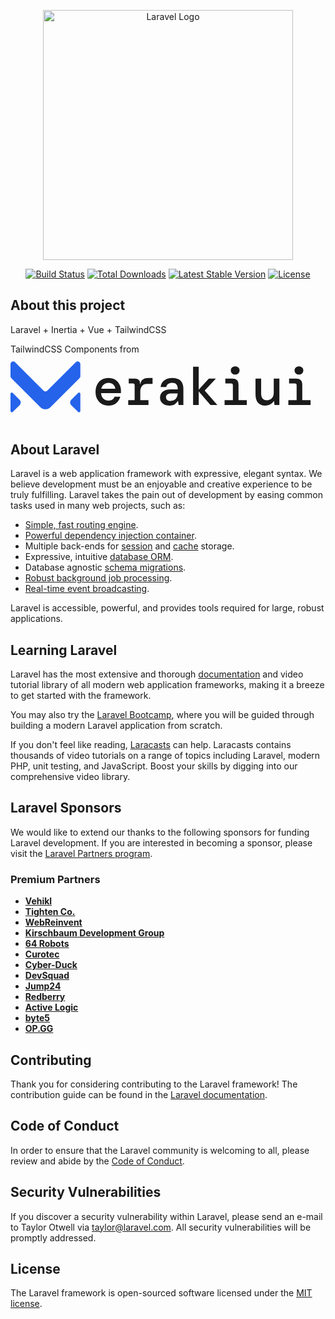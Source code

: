<p align="center"><a href="https://laravel.com" target="_blank"><img src="https://raw.githubusercontent.com/laravel/art/master/logo-lockup/5%20SVG/2%20CMYK/1%20Full%20Color/laravel-logolockup-cmyk-red.svg" width="400" alt="Laravel Logo"></a></p>

<p align="center">
<a href="https://github.com/laravel/framework/actions"><img src="https://github.com/laravel/framework/workflows/tests/badge.svg" alt="Build Status"></a>
<a href="https://packagist.org/packages/laravel/framework"><img src="https://img.shields.io/packagist/dt/laravel/framework" alt="Total Downloads"></a>
<a href="https://packagist.org/packages/laravel/framework"><img src="https://img.shields.io/packagist/v/laravel/framework" alt="Latest Stable Version"></a>
<a href="https://packagist.org/packages/laravel/framework"><img src="https://img.shields.io/packagist/l/laravel/framework" alt="License"></a>
</p>

## About this project

Laravel + Inertia + Vue + TailwindCSS

TailwindCSS Components from
<a href="https://merakiui.com/">
<svg class="w-auto h-7 sm:h-8" viewBox="0 0 474 104" fill="none" xmlns="http://www.w3.org/2000/svg"><path d="M13.7393 76.3241L3.41309 86.6338C2.15269 87.8921 0 86.9995 0 85.2184V59.488C0 57.7067 2.15331 56.8141 3.41352 58.0731L13.7393 68.3887C14.262 68.9093 14.6767 69.5277 14.9597 70.2086C15.2427 70.8894 15.3883 71.6193 15.3883 72.3564C15.3883 73.0935 15.2427 73.8234 14.9597 74.5042C14.6767 75.1851 14.262 75.8035 13.7393 76.3241Z" fill="#2563eb"></path><path d="M91.3683 76.3241L101.694 86.6337C102.955 87.8921 105.108 86.9995 105.108 85.2184V59.488C105.108 57.7067 102.954 56.8141 101.694 58.0731L91.3683 68.3887C90.8456 68.9093 90.4309 69.5277 90.1479 70.2086C89.8649 70.8894 89.7192 71.6193 89.7192 72.3564C89.7192 73.0935 89.8649 73.8234 90.1479 74.5042C90.4309 75.1851 90.8456 75.8035 91.3683 76.3241Z" fill="#2563eb"></path><path d="M49.7091 54.6385L6.82642 11.8167C4.30574 9.29962 0 11.0849 0 14.6471V33.0139C0 34.076 0.422407 35.0945 1.1741 35.8449L44.8945 79.4874C46.9238 81.5064 49.6719 82.6402 52.5368 82.6402C55.4017 82.6402 58.1498 81.5064 60.1791 79.4874L103.932 35.8536C104.685 35.1031 105.108 34.084 105.108 33.0213V14.6545C105.108 11.0924 100.802 9.30703 98.2813 11.8238L55.3984 54.6385C54.6437 55.3912 53.6205 55.814 52.5538 55.814C51.487 55.814 50.4638 55.3912 49.7091 54.6385Z" fill="#2563eb"></path><path d="M147.48 77.12C143.64 77.12 140.253 76.2667 137.32 74.56C134.387 72.8 132.093 70.3733 130.44 67.28C128.787 64.1867 127.96 60.5867 127.96 56.48C127.96 52.32 128.76 48.6667 130.36 45.52C132.013 42.3733 134.307 39.92 137.24 38.16C140.227 36.4 143.667 35.52 147.56 35.52C151.4 35.52 154.707 36.4 157.48 38.16C160.253 39.8667 162.387 42.16 163.88 45.04C165.427 47.92 166.2 51.0933 166.2 54.56C166.2 55.0933 166.2 55.68 166.2 56.32C166.2 56.9067 166.173 57.5733 166.12 58.32H136.28C136.547 62 137.747 64.8 139.88 66.72C142.013 68.5867 144.52 69.52 147.4 69.52C149.907 69.52 151.88 69.0133 153.32 68C154.813 66.9333 155.907 65.4933 156.6 63.68H165.16C164.2 67.4667 162.2 70.6667 159.16 73.28C156.12 75.84 152.227 77.12 147.48 77.12ZM147.48 42.88C144.867 42.88 142.547 43.68 140.52 45.28C138.493 46.8267 137.187 49.0133 136.6 51.84H157.72C157.507 49.1733 156.467 47.0133 154.6 45.36C152.733 43.7067 150.36 42.88 147.48 42.88Z" fill="currentColor"></path><path d="M177.129 76.16V68.8H186.809V46.48C186.809 44.72 185.955 43.84 184.249 43.84H177.929V36.48H187.449C189.635 36.48 191.422 37.12 192.809 38.4C194.195 39.6267 194.889 41.36 194.889 43.6V44.56H195.289C195.875 41.5733 197.129 39.3333 199.049 37.84C201.022 36.2933 203.875 35.52 207.609 35.52H213.769V44.48H205.129C201.982 44.48 199.555 45.5733 197.849 47.76C196.142 49.9467 195.289 52.56 195.289 55.6V68.8H207.609V76.16H177.129Z" fill="currentColor"></path><path d="M239.338 77.12C236.191 77.12 233.551 76.5867 231.418 75.52C229.284 74.4 227.684 72.9333 226.618 71.12C225.551 69.2533 225.018 67.2267 225.018 65.04C225.018 61.1467 226.431 58.1067 229.258 55.92C232.138 53.7333 236.191 52.64 241.418 52.64H251.658V51.76C251.658 45.7867 248.884 42.8 243.338 42.8C241.044 42.8 239.098 43.3067 237.498 44.32C235.951 45.28 234.911 46.8533 234.378 49.04H225.898C226.324 44.88 228.111 41.6 231.258 39.2C234.458 36.7467 238.484 35.52 243.338 35.52C249.204 35.52 253.471 36.96 256.138 39.84C258.804 42.72 260.138 46.6933 260.138 51.76V76.16H252.938L252.218 70.32H251.658C250.484 72.1867 249.018 73.7867 247.258 75.12C245.498 76.4533 242.858 77.12 239.338 77.12ZM240.938 70C244.404 70 246.991 68.96 248.698 66.88C250.458 64.7467 251.418 62.0533 251.578 58.8H242.298C239.258 58.8 237.098 59.3067 235.818 60.32C234.591 61.28 233.978 62.64 233.978 64.4C233.978 66.16 234.591 67.5467 235.818 68.56C237.098 69.52 238.804 70 240.938 70Z" fill="currentColor"></path><path d="M274.746 76.16V18.56H283.226V53.12L298.426 36.48H309.066L292.506 54.08V54.72L311.226 76.16H300.906L283.226 55.76V76.16H274.746Z" fill="currentColor"></path><path d="M338.075 30.4C336.208 30.4 334.635 29.8133 333.355 28.64C332.128 27.4133 331.515 25.92 331.515 24.16C331.515 22.4 332.128 20.9333 333.355 19.76C334.635 18.5867 336.208 18 338.075 18C339.995 18 341.568 18.5867 342.795 19.76C344.075 20.9333 344.715 22.4 344.715 24.16C344.715 25.92 344.075 27.4133 342.795 28.64C341.568 29.8133 339.995 30.4 338.075 30.4ZM322.155 76.16V68.8H334.635V46.48C334.635 44.72 333.782 43.84 332.075 43.84H323.275V36.48H333.595C336.902 36.48 339.302 37.2533 340.795 38.8C342.342 40.2933 343.115 42.6933 343.115 46V68.8H355.595V76.16H322.155Z" fill="currentColor"></path><path d="M383.324 77.12C378.524 77.12 374.87 75.6533 372.364 72.72C369.91 69.7333 368.684 65.4133 368.684 59.76V36.48H377.164V58.72C377.164 61.9733 377.857 64.5333 379.244 66.4C380.684 68.2133 382.87 69.12 385.804 69.12C388.737 69.12 391.19 68.1333 393.164 66.16C395.137 64.1867 396.124 61.3333 396.124 57.6V36.48H404.604V76.16H397.244L396.524 70.24H396.124C395.057 72.16 393.404 73.7867 391.164 75.12C388.924 76.4533 386.31 77.12 383.324 77.12Z" fill="currentColor"></path><path d="M434.012 30.4C432.146 30.4 430.572 29.8133 429.292 28.64C428.066 27.4133 427.452 25.92 427.452 24.16C427.452 22.4 428.066 20.9333 429.292 19.76C430.572 18.5867 432.146 18 434.012 18C435.933 18 437.506 18.5867 438.732 19.76C440.012 20.9333 440.653 22.4 440.653 24.16C440.653 25.92 440.012 27.4133 438.732 28.64C437.506 29.8133 435.933 30.4 434.012 30.4ZM418.093 76.16V68.8H430.572V46.48C430.572 44.72 429.719 43.84 428.012 43.84H419.213V36.48H429.533C432.839 36.48 435.239 37.2533 436.732 38.8C438.279 40.2933 439.053 42.6933 439.053 46V68.8H451.533V76.16H418.093Z" fill="currentColor"></path></svg>
</a>

## About Laravel

Laravel is a web application framework with expressive, elegant syntax. We believe development must be an enjoyable and creative experience to be truly fulfilling. Laravel takes the pain out of development by easing common tasks used in many web projects, such as:

- [Simple, fast routing engine](https://laravel.com/docs/routing).
- [Powerful dependency injection container](https://laravel.com/docs/container).
- Multiple back-ends for [session](https://laravel.com/docs/session) and [cache](https://laravel.com/docs/cache) storage.
- Expressive, intuitive [database ORM](https://laravel.com/docs/eloquent).
- Database agnostic [schema migrations](https://laravel.com/docs/migrations).
- [Robust background job processing](https://laravel.com/docs/queues).
- [Real-time event broadcasting](https://laravel.com/docs/broadcasting).

Laravel is accessible, powerful, and provides tools required for large, robust applications.

## Learning Laravel

Laravel has the most extensive and thorough [documentation](https://laravel.com/docs) and video tutorial library of all modern web application frameworks, making it a breeze to get started with the framework.

You may also try the [Laravel Bootcamp](https://bootcamp.laravel.com), where you will be guided through building a modern Laravel application from scratch.

If you don't feel like reading, [Laracasts](https://laracasts.com) can help. Laracasts contains thousands of video tutorials on a range of topics including Laravel, modern PHP, unit testing, and JavaScript. Boost your skills by digging into our comprehensive video library.

## Laravel Sponsors

We would like to extend our thanks to the following sponsors for funding Laravel development. If you are interested in becoming a sponsor, please visit the [Laravel Partners program](https://partners.laravel.com).

### Premium Partners

- **[Vehikl](https://vehikl.com/)**
- **[Tighten Co.](https://tighten.co)**
- **[WebReinvent](https://webreinvent.com/)**
- **[Kirschbaum Development Group](https://kirschbaumdevelopment.com)**
- **[64 Robots](https://64robots.com)**
- **[Curotec](https://www.curotec.com/services/technologies/laravel/)**
- **[Cyber-Duck](https://cyber-duck.co.uk)**
- **[DevSquad](https://devsquad.com/hire-laravel-developers)**
- **[Jump24](https://jump24.co.uk)**
- **[Redberry](https://redberry.international/laravel/)**
- **[Active Logic](https://activelogic.com)**
- **[byte5](https://byte5.de)**
- **[OP.GG](https://op.gg)**

## Contributing

Thank you for considering contributing to the Laravel framework! The contribution guide can be found in the [Laravel documentation](https://laravel.com/docs/contributions).

## Code of Conduct

In order to ensure that the Laravel community is welcoming to all, please review and abide by the [Code of Conduct](https://laravel.com/docs/contributions#code-of-conduct).

## Security Vulnerabilities

If you discover a security vulnerability within Laravel, please send an e-mail to Taylor Otwell via [taylor@laravel.com](mailto:taylor@laravel.com). All security vulnerabilities will be promptly addressed.

## License

The Laravel framework is open-sourced software licensed under the [MIT license](https://opensource.org/licenses/MIT).
